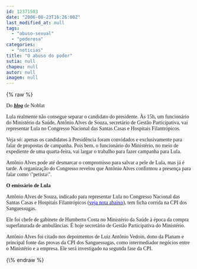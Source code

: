 ```yaml
---
id: 12371503
date: "2006-08-23T16:26:00Z"
last_modified_at: null
tags:
  - "abuso-sexual"
  - "poderosa"
categories:
  - "noticias"
title: "O abuso do poder"
sutia: null
chapeu: null
autor: null
imagem: null
---
```

{\% raw %}
<p><P><FONT face=Verdana>Do <STRONG><EM><U><A href=\"https://noblat1.estadao.com.br/noblat/index.html\" target=_blank>blog</A></U></EM></STRONG> de Noblat</FONT></P></p>
<p><P><FONT face=Verdana>Lula realmente não consegue separar o candidato do presidente. Às 15h, um funcionário do Ministério da Saúde, Antônio Alves de Souza, secretário de Gestão Participativa, vai representar Lula no Congresso Nacional das Santas Casas e Hospitais Filantrópicos.</FONT></P></p>
<p><P><FONT face=Verdana>Veja só: apenas os candidatos à Presidência foram convidados e exclusivamente para falar de propostas de campanha. Pois bem, o funcionário do Ministério, no meio de expediente de uma quarta-feira, vai largar o trabalho para fazer campanha para Lula.</FONT></P></p>
<p><P><FONT face=Verdana>Antônio Alves pode até desmarcar o compromisso para salvar a pele de Lula, mas já é tarde. A organização do Congresso revelou que Antônio Alves confirmou a presença para falar como \"petista\".</FONT></P><B></p>
<p><P><FONT face=Verdana>O emissário de Lula</FONT></P></B></p>
<p><P><FONT face=Verdana>Antônio Alves de Souza, indicado para representar Lula no Congresso Nacional das Santas Casas e Hospitais Filantrópicos (</FONT><A href=\"https://noblat1.estadao.com.br/noblat/visualizarConteudo.do?metodo=exibirPosts&amp;data=23/08/2006/lpost24683\"><U><FONT color=#0000ff><FONT face=Verdana>veja nota abaixo</FONT></U></FONT></A><FONT face=Verdana>), tem ficha corrida na CPI dos Sanguessugas.</FONT></P></p>
<p><P><FONT face=Verdana>Ele foi chefe de gabinete de Humberto Costa no Ministério da Saúde à época da compra superfaturada de ambulâncias. É hoje secretário de Gestão Participativa do Ministério.</FONT></P></p>
<p><P><FONT face=Verdana>Antônio Alves foi citado nos depoimentos de Luiz Antônio Vedoin, dono da Planam e principal fonte das provas da CPI dos Sanguessugas, como intermediador negócios entre o Ministério e a empresa. Ele será investigado na segunda fase da CPI.</FONT></P> </p>
{\% endraw %}